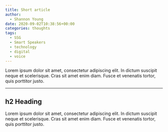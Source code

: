```yaml
---
title: Short article
author:
  - Shannon Young
date: 2020-09-02T10:38:56+00:00
categories: thoughts
tags:
  - SSG
  - Smart Speakers
  - technology
  - digital
  - voice
---
```

Lorem ipsum dolor sit amet, consectetur adipiscing elit. In dictum suscipit neque et scelerisque. Cras sit amet enim diam. <!--more--> Fusce et venenatis tortor, quis porttitor justo.

---

## h2 Heading

Lorem ipsum dolor sit amet, consectetur adipiscing elit. In dictum suscipit neque et scelerisque. Cras sit amet enim diam. Fusce et venenatis tortor, quis porttitor justo.
